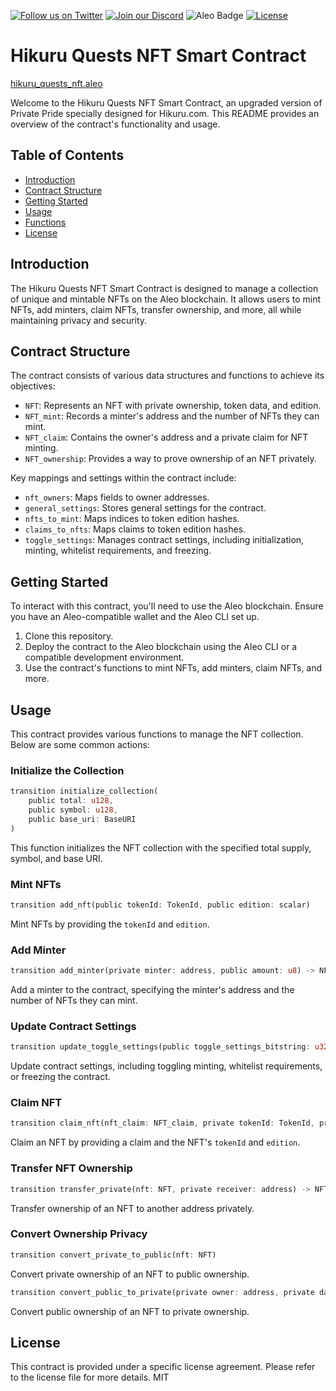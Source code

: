 [![Follow us on Twitter](https://img.shields.io/twitter/follow/HikuruOfficial?style=social&logo=twitter)](https://twitter.com/HikuruOfficial)
[![Join our Discord](https://img.shields.io/discord/989643607898206208?color=%237289DA&label=Join%20our%20Discord&logo=discord&logoColor=white)](https://discord.gg/mevde2mRSw)
![Aleo Badge](https://img.shields.io/badge/Aleo-Developer-1572B6?style=flat-square&logo=aleo&logoColor=white)
[![License](https://img.shields.io/badge/license-MIT-orange.svg)](https://opensource.org/licenses/MIT)

# Hikuru Quests NFT Smart Contract

[hikuru_quests_nft.aleo](https://explorer.hamp.app/program?id=hikuru_quests_nft.aleo)


Welcome to the Hikuru Quests NFT Smart Contract, an upgraded version of Private Pride specially designed for Hikuru.com. This README provides an overview of the contract's functionality and usage.

## Table of Contents
- [Introduction](#introduction)
- [Contract Structure](#contract-structure)
- [Getting Started](#getting-started)
- [Usage](#usage)
- [Functions](#functions)
- [License](#license)

## Introduction

The Hikuru Quests NFT Smart Contract is designed to manage a collection of unique and mintable NFTs on the Aleo blockchain. It allows users to mint NFTs, add minters, claim NFTs, transfer ownership, and more, all while maintaining privacy and security.

## Contract Structure

The contract consists of various data structures and functions to achieve its objectives:

- `NFT`: Represents an NFT with private ownership, token data, and edition.
- `NFT_mint`: Records a minter's address and the number of NFTs they can mint.
- `NFT_claim`: Contains the owner's address and a private claim for NFT minting.
- `NFT_ownership`: Provides a way to prove ownership of an NFT privately.

Key mappings and settings within the contract include:
- `nft_owners`: Maps fields to owner addresses.
- `general_settings`: Stores general settings for the contract.
- `nfts_to_mint`: Maps indices to token edition hashes.
- `claims_to_nfts`: Maps claims to token edition hashes.
- `toggle_settings`: Manages contract settings, including initialization, minting, whitelist requirements, and freezing.

## Getting Started

To interact with this contract, you'll need to use the Aleo blockchain. Ensure you have an Aleo-compatible wallet and the Aleo CLI set up.

1. Clone this repository.
2. Deploy the contract to the Aleo blockchain using the Aleo CLI or a compatible development environment.
3. Use the contract's functions to mint NFTs, add minters, claim NFTs, and more.

## Usage

This contract provides various functions to manage the NFT collection. Below are some common actions:

### Initialize the Collection

```rust
transition initialize_collection(
    public total: u128,
    public symbol: u128,
    public base_uri: BaseURI
)
```

This function initializes the NFT collection with the specified total supply, symbol, and base URI.

### Mint NFTs

```rust
transition add_nft(public tokenId: TokenId, public edition: scalar)
```

Mint NFTs by providing the `tokenId` and `edition`.

### Add Minter

```rust
transition add_minter(private minter: address, public amount: u8) -> NFT_mint
```

Add a minter to the contract, specifying the minter's address and the number of NFTs they can mint.

### Update Contract Settings

```rust
transition update_toggle_settings(public toggle_settings_bitstring: u32)
```

Update contract settings, including toggling minting, whitelist requirements, or freezing the contract.

### Claim NFT

```rust
transition claim_nft(nft_claim: NFT_claim, private tokenId: TokenId, private edition: scalar) -> NFT
```

Claim an NFT by providing a claim and the NFT's `tokenId` and `edition`.

### Transfer NFT Ownership

```rust
transition transfer_private(nft: NFT, private receiver: address) -> NFT
```

Transfer ownership of an NFT to another address privately.

### Convert Ownership Privacy

```rust
transition convert_private_to_public(nft: NFT)
```

Convert private ownership of an NFT to public ownership.

```rust
transition convert_public_to_private(private owner: address, private data: TokenId, private edition: scalar) -> NFT
```

Convert public ownership of an NFT to private ownership.


## License

This contract is provided under a specific license agreement. Please refer to the license file for more details.
MIT

